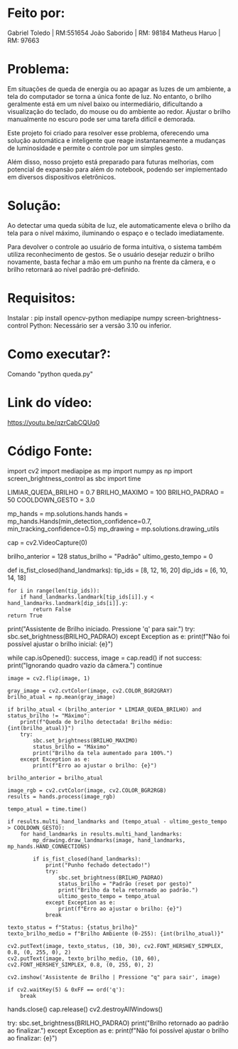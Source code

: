 # Feito por:

Gabriel Toledo | RM:551654
João Saborido | RM: 98184
Matheus Haruo | RM: 97663

# Problema:
Em situações de queda de energia ou ao apagar as luzes de um ambiente, a tela do computador se torna a única fonte de luz. No entanto, o brilho geralmente está em um nível baixo ou intermediário, dificultando a visualização do teclado, do mouse ou do ambiente ao redor. Ajustar o brilho manualmente no escuro pode ser uma tarefa difícil e demorada.

Este projeto foi criado para resolver esse problema, oferecendo uma solução automática e inteligente que reage instantaneamente a mudanças de luminosidade e permite o controle por um simples gesto.

Além disso, nosso projeto está preparado para futuras melhorias, com potencial de expansão para além do notebook, podendo ser implementado em diversos dispositivos eletrônicos.

# Solução:
Ao detectar uma queda súbita de luz, ele automaticamente eleva o brilho da tela para o nível máximo, iluminando o espaço e o teclado imediatamente.

Para devolver o controle ao usuário de forma intuitiva, o sistema também utiliza reconhecimento de gestos. Se o usuário desejar reduzir o brilho novamente, basta fechar a mão em um punho na frente da câmera, e o brilho retornará ao nível padrão pré-definido.

# Requisitos:
Instalar : pip install opencv-python mediapipe numpy screen-brightness-control
Python: Necessário ser a versão 3.10 ou inferior.

# Como executar?:
Comando "python queda.py"

# Link do vídeo:
https://youtu.be/qzrCabCQUq0

# Código Fonte:
import cv2
import mediapipe as mp
import numpy as np
import screen_brightness_control as sbc
import time

LIMIAR_QUEDA_BRILHO = 0.7
BRILHO_MAXIMO = 100
BRILHO_PADRAO = 50
COOLDOWN_GESTO = 3.0

mp_hands = mp.solutions.hands
hands = mp_hands.Hands(min_detection_confidence=0.7, min_tracking_confidence=0.5)
mp_drawing = mp.solutions.drawing_utils

cap = cv2.VideoCapture(0)

brilho_anterior = 128
status_brilho = "Padrão"
ultimo_gesto_tempo = 0

def is_fist_closed(hand_landmarks):
    tip_ids = [8, 12, 16, 20]
    dip_ids = [6, 10, 14, 18]

    for i in range(len(tip_ids)):
        if hand_landmarks.landmark[tip_ids[i]].y < hand_landmarks.landmark[dip_ids[i]].y:
            return False
    return True

print("Assistente de Brilho iniciado. Pressione 'q' para sair.")
try:
    sbc.set_brightness(BRILHO_PADRAO)
except Exception as e:
    print(f"Não foi possível ajustar o brilho inicial: {e}")

while cap.isOpened():
    success, image = cap.read()
    if not success:
        print("Ignorando quadro vazio da câmera.")
        continue

    image = cv2.flip(image, 1)

    gray_image = cv2.cvtColor(image, cv2.COLOR_BGR2GRAY)
    brilho_atual = np.mean(gray_image)

    if brilho_atual < (brilho_anterior * LIMIAR_QUEDA_BRILHO) and status_brilho != "Máximo":
        print(f"Queda de brilho detectada! Brilho médio: {int(brilho_atual)}")
        try:
            sbc.set_brightness(BRILHO_MAXIMO)
            status_brilho = "Máximo"
            print("Brilho da tela aumentado para 100%.")
        except Exception as e:
            print(f"Erro ao ajustar o brilho: {e}")

    brilho_anterior = brilho_atual

    image_rgb = cv2.cvtColor(image, cv2.COLOR_BGR2RGB)
    results = hands.process(image_rgb)
    
    tempo_atual = time.time()
    
    if results.multi_hand_landmarks and (tempo_atual - ultimo_gesto_tempo > COOLDOWN_GESTO):
        for hand_landmarks in results.multi_hand_landmarks:
            mp_drawing.draw_landmarks(image, hand_landmarks, mp_hands.HAND_CONNECTIONS)
            
            if is_fist_closed(hand_landmarks):
                print("Punho fechado detectado!")
                try:
                    sbc.set_brightness(BRILHO_PADRAO)
                    status_brilho = "Padrão (reset por gesto)"
                    print("Brilho da tela retornado ao padrão.")
                    ultimo_gesto_tempo = tempo_atual
                except Exception as e:
                    print(f"Erro ao ajustar o brilho: {e}")
                break

    texto_status = f"Status: {status_brilho}"
    texto_brilho_medio = f"Brilho Ambiente (0-255): {int(brilho_atual)}"
    
    cv2.putText(image, texto_status, (10, 30), cv2.FONT_HERSHEY_SIMPLEX, 0.8, (0, 255, 0), 2)
    cv2.putText(image, texto_brilho_medio, (10, 60), cv2.FONT_HERSHEY_SIMPLEX, 0.8, (0, 255, 0), 2)
    
    cv2.imshow('Assistente de Brilho | Pressione "q" para sair', image)

    if cv2.waitKey(5) & 0xFF == ord('q'):
        break

hands.close()
cap.release()
cv2.destroyAllWindows()

try:
    sbc.set_brightness(BRILHO_PADRAO)
    print("Brilho retornado ao padrão ao finalizar.")
except Exception as e:
    print(f"Não foi possível ajustar o brilho ao finalizar: {e}")

